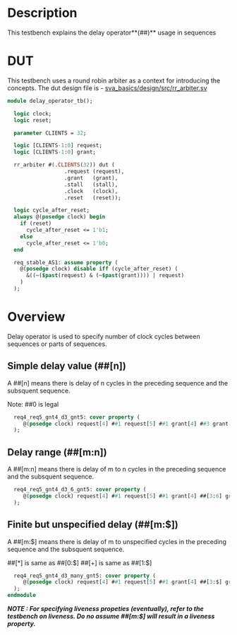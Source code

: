 # Description
This testbench explains the delay operator**(##)** usage in sequences

# DUT
This testbench uses a round robin arbiter as a context for introducing the
concepts. The dut design file is -
[sva_basics/design/src/rr_arbiter.sv](https://github.com/openformal/sva_basics/blob/master/design/docs/rr_arbiter.md)

```sv
module delay_operator_tb();

  logic clock;
  logic reset;

  parameter CLIENTS = 32;

  logic [CLIENTS-1:0] request;
  logic [CLIENTS-1:0] grant;

  rr_arbiter #(.CLIENTS(32)) dut (
                  .request (request),
                  .grant   (grant),
                  .stall   (stall),
                  .clock   (clock),
                  .reset   (reset));

  logic cycle_after_reset;
  always @(posedge clock) begin
    if (reset)
      cycle_after_reset <= 1'b1;
    else
      cycle_after_reset <= 1'b0;
  end

  req_stable_AS1: assume property (
    @(posedge clock) disable iff (cycle_after_reset) (
      &((~($past(request) & (~$past(grant)))) | request)
    )
  );

```
# Overview
Delay operator is used to specify number of clock cycles between sequences or
parts of sequences.

## Simple delay value (##[n])
A ##[n] means there is delay of n cycles in the preceding sequence
and the subsquent sequence.

Note: ##0 is legal
```sv
  req4_req5_gnt4_d3_gnt5: cover property (
     @(posedge clock) request[4] ##1 request[5] ##1 grant[4] ##3 grant[5]
  );

```
## Delay range (##[m:n])
A ##[m:n] means there is delay of m to n cycles in the preceding sequence
and the subsquent sequence.
```sv
  req4_req5_gnt4_d3_6_gnt5: cover property (
     @(posedge clock) request[4] ##1 request[5] ##1 grant[4] ##[3:6] grant[5]
  );

```
## Finite but unspecified delay (##[m:$])
A ##[m:$] means there is delay of m to unspecified cycles in the preceding
sequence and the subsquent sequence.

##[*] is same as ##[0:$]
##[+] is same as ##[1:$]

```sv
  req4_req5_gnt4_d3_many_gnt5: cover property (
     @(posedge clock) request[4] ##1 request[5] ##1 grant[4] ##[3:$] grant[5]
  );
endmodule
```
**_NOTE :
For specifying liveness propeties (eventually), refer to the testbench on
liveness. Do no assume ##[m:$] will result in a liveness property._**
